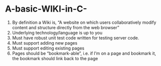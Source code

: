 # A-basic-WIKI-in-C-
1. By definition a Wiki is, “A website on which users collaboratively modify content and structure directly from the web browser”
2. Underlying technology/language is up to you
3. Must have robust unit test code written for testing server code.
4. Must support adding new pages
5. Must support editing existing pages
6. Pages should be “bookmark-able”, i.e. if I’m on a page and bookmark it, the bookmark should link back to the page
